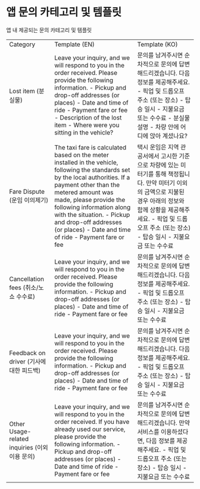 # 앱  문의 카테고리 및 템플릿

앱 내 제공되는 문의 카테고리 및 템플릿

|  |  |  |
| --- | --- | --- |
| Category | Template (EN) | Template (KO) |
| Lost item (분실물) | Leave your inquiry, and we will respond to you in the order received. Please provide the following information.  - Pickup and drop-off addresses (or places) - Date and time of ride - Payment fare or fee - Description of the lost item - Where were you sitting in the vehicle? | 문의를 남겨주시면 순차적으로 문의에 답변해드리겠습니다. 다음 정보를 제공해주세요.  - 픽업 및 드롭오프 주소 (또는 장소) - 탑승 일시 - 지불요금 또는 수수료 - 분실물 설명 - 차량 안에 어디에 앉아 계셨나요? |
| Fare Dispute (운임 이의제기) | The taxi fare is calculated based on the meter installed in the vehicle, following the standards set by the local authorities. If a payment other than the metered amount was made, please provide the following information along with the situation.  - Pickup and drop-off addresses (or places) - Date and time of ride - Payment fare or fee | 택시 운임은 지역 관공서에서 고시한 기준으로 차량에 있는 미터기를 통해 책정됩니다. 만약 미터기 이외의 금액으로 지불된 경우 아래의 정보와 함께 상황을 제공해주세요.  - 픽업 및 드롭오프 주소 (또는 장소) - 탑승 일시 - 지불요금 또는 수수료 |
| Cancellation fees (취소/노쇼 수수료) | Leave your inquiry, and we will respond to you in the order received. Please provide the following information.  - Pickup and drop-off addresses (or places) - Date and time of ride - Payment fare or fee | 문의를 남겨주시면 순차적으로 문의에 답변해드리겠습니다. 다음 정보를 제공해주세요.  - 픽업 및 드롭오프 주소 (또는 장소) - 탑승 일시 - 지불요금 또는 수수료 |
| Feedback on driver (기사에 대한 피드백) | Leave your inquiry, and we will respond to you in the order received. Please provide the following information.  - Pickup and drop-off addresses (or places) - Date and time of ride - Payment fare or fee | 문의를 남겨주시면 순차적으로 문의에 답변해드리겠습니다. 다음 정보를 제공해주세요.  - 픽업 및 드롭오프 주소 (또는 장소) - 탑승 일시 - 지불요금 또는 수수료 |
| Other Usage-related inquiries (이외 이용 문의) | Leave your inquiry, and we will respond to you in the order received. If you have already used our service, please provide the following information.  - Pickup and drop-off addresses (or places) - Date and time of ride - Payment fare or fee | 문의를 남겨주시면 순차적으로 문의에 답변해드리겠습니다. 만약 서비스를 이용하셨다면, 다음 정보를 제공해주세요.  - 픽업 및 드롭오프 주소 (또는 장소) - 탑승 일시 - 지불요금 또는 수수료 |